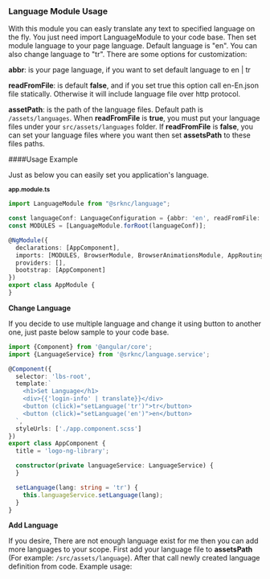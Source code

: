 ### Language Module Usage

With this module you can easly translate any text to specified language on the fly. You just need import LanguageModule to your code base. Then set module language to your page language. Default language is "en". You can also change language to "tr". There are some options for customization:

**abbr**: is your page language, if you want to set default language to en | tr

**readFromFile**: is default **false**,  and if you set true this option call en-En.json file statically. Otherwise it will include language file over http protocol.

**assetPath**: is the path of the language files. Default path is `/assets/languages`. When **readFromFile** is **true**, you must put your language files under your `src/assets/languages` folder. If **readFromFile** is **false**, you can set your language files where you want then set **assetsPath** to these files paths.  
  

####Usage Example

Just as below you can easily set you application's language.
 
<sub>**app.module.ts**</sub>
```typescript
import LanguageModule from "@srknc/language";

const languageConf: LanguageConfiguration = {abbr: 'en', readFromFile: false};
const MODULES = [LanguageModule.forRoot(languageConf)];

@NgModule({
  declarations: [AppComponent],
  imports: [MODULES, BrowserModule, BrowserAnimationsModule, AppRoutingModule],
  providers: [],
  bootstrap: [AppComponent]
})
export class AppModule {
}

```

**Change Language**

If you decide to use multiple language and change it using button to another one, just paste below sample to your code base.

```typescript
import {Component} from '@angular/core';
import {LanguageService} from '@srknc/language.service';

@Component({
  selector: 'lbs-root',
  template:`
    <h1>Set Language</h1>
    <div>{{'login-info' | translate}}</div>
    <button (click)="setLanguage('tr')">tr</button>
    <button (click)="setLanguage('en')">en</button>
  `,
  styleUrls: ['./app.component.scss']
})
export class AppComponent {
  title = 'logo-ng-library';

  constructor(private languageService: LanguageService) {
  }

  setLanguage(lang: string = 'tr') {
    this.languageService.setLanguage(lang);
  }
}

```

**Add Language**

If you desire, There are not enough language exist for me then you can add more languages to your scope. First add your language file to **assetsPath** (For example: `/src/assets/language`). After that call newly created language definition from  code. Example usage:

```typescript

```

